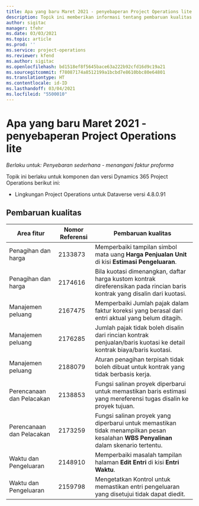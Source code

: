 ```yaml
---
title: Apa yang baru Maret 2021 - penyebaperan Project Operations lite
description: Topik ini memberikan informasi tentang pembaruan kualitas yang tersedia pada rilis Maret 2021 penyebaran Project Operations Lite.
author: sigitac
manager: tfehr
ms.date: 03/03/2021
ms.topic: article
ms.prod: ''
ms.service: project-operations
ms.reviewer: kfend
ms.author: sigitac
ms.openlocfilehash: bd1518ef8f5645bace63a222b92cfd16d9c19a21
ms.sourcegitcommit: f78087174a8512199a1bcbd7e8610bbc80e64801
ms.translationtype: HT
ms.contentlocale: id-ID
ms.lasthandoff: 03/04/2021
ms.locfileid: "5500010"
---
```

# <a name="whats-new-march-2021---project-operations-lite-deployment"></a>Apa yang baru Maret 2021 - penyebaperan Project Operations lite

_Berlaku untuk: Penyebaran sederhana - menangani faktur proforma_


Topik ini berlaku untuk komponen dan versi Dynamics 365 Project Operations berikut ini:

- Lingkungan Project Operations untuk Dataverse versi 4.8.0.91 

## <a name="quality-updates"></a>Pembaruan kualitas

| **Area fitur** | **Nomor Referensi** | **Pembaruan kualitas** |
| --- | --- | --- |
| Penagihan dan harga | 2133873 | Memperbaiki tampilan simbol mata uang **Harga Penjualan Unit** di kisi **Estimasi Pengeluaran**. |
| Penagihan dan harga | 2174616 | Bila kuotasi dimenangkan, daftar harga kustom kontrak direferensikan pada rincian baris kontrak yang disalin dari kuotasi. |
| Manajemen peluang | 2167475 | Memperbaiki Jumlah pajak dalam faktur koreksi yang berasal dari entri aktual yang belum ditagih. |
| Manajemen peluang | 2176285 | Jumlah pajak tidak boleh disalin dari rincian kontrak penjualan/baris kuotasi ke detail kontrak biaya/baris kuotasi. |
| Manajemen peluang | 2188079 | Aturan penagihan terpisah tidak boleh dibuat untuk kontrak yang tidak berbasis kerja. |
| Perencanaan dan Pelacakan | 2138853 | Fungsi salinan proyek diperbarui untuk memastikan baris estimasi yang mereferensi tugas disalin ke proyek tujuan. |
| Perencanaan dan Pelacakan | 2173259 | Fungsi salinan proyek yang diperbarui untuk memastikan tidak menampilkan pesan kesalahan **WBS Penyalinan** dalam skenario tertentu. |
| Waktu dan Pengeluaran | 2148910 | Memperbaiki masalah tampilan halaman **Edit Entri** di kisi **Entri Waktu**. |
| Waktu dan Pengeluaran | 2159798 | Mengetatkan Kontrol untuk memastikan entri pengeluaran yang disetujui tidak dapat diedit. |


